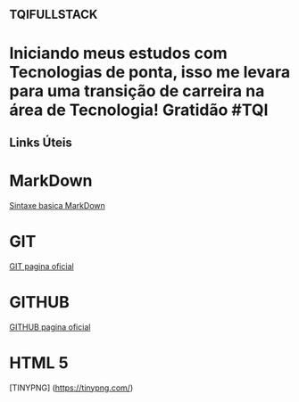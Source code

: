 ## TQIFULLSTACK

# Iniciando meus estudos com Tecnologias de ponta, isso me levara para uma transição de carreira na área de Tecnologia! Gratidão #TQI

## Links Úteis

# MarkDown
[Sintaxe basica MarkDown](https://www.markdownguide.org/basic-syntax/)

# GIT
[GIT pagina oficial](https://git-scm.com/) 

# GITHUB
[GITHUB pagina oficial](https://github.com)

# HTML 5
[TINYPNG] (https://tinypng.com/)
